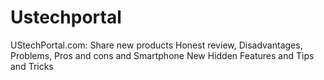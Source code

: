 # Ustechportal
UStechPortal.com: Share new products Honest review, Disadvantages, Problems, Pros and cons and Smartphone New Hidden Features and Tips and Tricks

